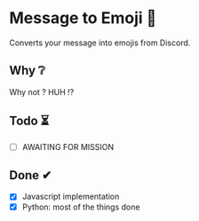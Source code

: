 # Message to Emoji 🥵
Converts your message into emojis from Discord.

## Why ❔
Why not ? HUH ⁉

## Todo ⏳

- [ ] AWAITING FOR MISSION

## Done ✔ 

- [x] Javascript implementation
- [x] Python: most of the things done
